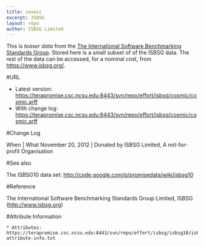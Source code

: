 ```yaml
---
title: cosmic
excerpt: ISBSG
layout: repo
author: ISBSG Limited
---
```



This is _teaser data_ from the [The International Software Benchmarking Standards Group](https://www.isbsg.org/). Stored here is a small subset of of
the ISBSG data. The rest of the data can be accessed, for a nominal
cost, from  https://www.isbsg.org/.

#URL

  * Latest version: https://terapromise.csc.ncsu.edu:8443/svn/repo/effort/isbsg/cosmic/cosmic.arff
  * With change log: https://terapromise.csc.ncsu.edu:8443/svn/repo/effort/isbsg/cosmic/cosmic.arff

#Change Log

When | What
November 20, 2012 | Donated by ISBSG Limited, A not-for-profit Organisation

#See also

The ISBSG10 data set: http://code.google.com/p/promisedata/wiki/isbsg10

#Reference

 The International Software Benchmarking Standards Group Limited, ISBSG (http://www.isbsg.org)
 
#Attribute Information

	* Attributes: https://terapromise.csc.ncsu.edu:8443/svn/repo/effort/isbsg/isbsg10/isbsg-attribute-info.txt